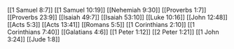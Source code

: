 [[1 Samuel 8:7]]
[[1 Samuel 10:19]]
[[Nehemiah 9:30]]
[[Proverbs 1:7]]
[[Proverbs 23:9]]
[[Isaiah 49:7]]
[[Isaiah 53:10]]
[[Luke 10:16]]
[[John 12:48]]
[[Acts 5:3]]
[[Acts 13:41]]
[[Romans 5:5]]
[[1 Corinthians 2:10]]
[[1 Corinthians 7:40]]
[[Galatians 4:6]]
[[1 Peter 1:12]]
[[2 Peter 1:21]]
[[1 John 3:24]]
[[Jude 1:8]]

